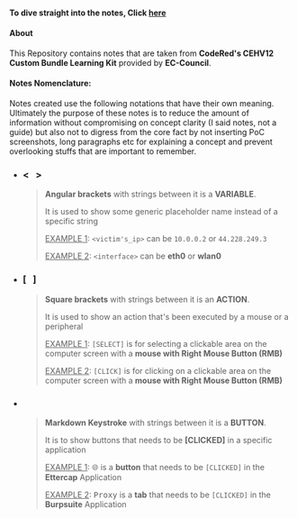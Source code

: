 #### To dive straight into the notes, Click [here](./00_INDEX.md)

#### About
This Repository contains notes that are taken from **CodeRed's CEHV12 Custom Bundle Learning Kit** provided by **EC-Council**.

#### Notes Nomenclature:
Notes created use the following notations that have their own meaning. Ultimately the purpose of these notes is to reduce the amount of information without compromising on concept clarity (I said notes, not a guide) but also not to digress from the core fact by not inserting PoC screenshots, long paragraphs etc for explaining a concept and prevent overlooking stuffs that are important to remember.

- ### <   >
  > **Angular brackets** with strings between it is a **VARIABLE**.
  >
  > It is used to show some generic placeholder name instead of a specific string
  >
  > <ins>EXAMPLE 1</ins>: `<victim's_ip>` can be `10.0.0.2` or `44.228.249.3`
  >
  > <ins>EXAMPLE 2</ins>: `<interface>` can be  **eth0** or **wlan0**

- ### [   ]
  > **Square brackets** with strings between it is an **ACTION**.
  >
  > It is used to show an action that's been executed by a mouse or a peripheral
  >
  > <ins>EXAMPLE 1</ins>: `[SELECT]` is for selecting a clickable area on the computer screen with a **mouse with Right Mouse Button (RMB)**
  >
  > <ins>EXAMPLE 2</ins>: `[CLICK]` is for clicking on a clickable area on the computer screen with a **mouse with Right Mouse Button (RMB)**

- ### <kbd>   </kbd>
  > **Markdown Keystroke** with strings between it is a **BUTTON**.
  >
  > It is to show buttons that needs to be **[CLICKED]** in a specific application
  >
  > <ins>EXAMPLE 1</ins>: <kbd>🌐</kbd> is a **button** that needs to be `[CLICKED]` in the **Ettercap** Application
  >
  > <ins>EXAMPLE 2</ins>: <kbd>Proxy</kbd> is a **tab** that needs to be `[CLICKED]` in the **Burpsuite** Application
